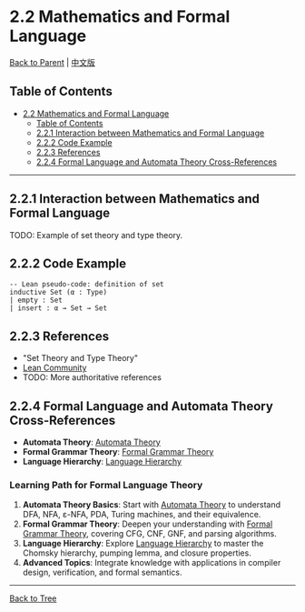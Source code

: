 # 2.2 Mathematics and Formal Language

[Back to Parent](../2-mathematics-and-applications.md) | [中文版](../2-数学基础与应用/2.2-数学与形式化语言关系.md)

## Table of Contents

- [2.2 Mathematics and Formal Language](#22-mathematics-and-formal-language)
  - [Table of Contents](#table-of-contents)
  - [2.2.1 Interaction between Mathematics and Formal Language](#221-interaction-between-mathematics-and-formal-language)
  - [2.2.2 Code Example](#222-code-example)
  - [2.2.3 References](#223-references)
  - [2.2.4 Formal Language and Automata Theory Cross-References](#224-formal-language-and-automata-theory-cross-references)

---

## 2.2.1 Interaction between Mathematics and Formal Language

TODO: Example of set theory and type theory.

## 2.2.2 Code Example

```lean
-- Lean pseudo-code: definition of set
inductive Set (α : Type)
| empty : Set
| insert : α → Set → Set
```

## 2.2.3 References

- "Set Theory and Type Theory"
- [Lean Community](https://leanprover-community.github.io/)
- TODO: More authoritative references

## 2.2.4 Formal Language and Automata Theory Cross-References

- **Automata Theory**: [Automata Theory](../../docs/analysis0/02_Formal_Language/01_Automata_Theory.md)
- **Formal Grammar Theory**: [Formal Grammar Theory](../../docs/analysis0/02_Formal_Language/02_Formal_Grammar_Theory.md)
- **Language Hierarchy**: [Language Hierarchy](../../docs/analysis0/02_Formal_Language/03_Language_Hierarchy.md)

### Learning Path for Formal Language Theory

1. **Automata Theory Basics**: Start with [Automata Theory](../../docs/analysis0/02_Formal_Language/01_Automata_Theory.md) to understand DFA, NFA, ε-NFA, PDA, Turing machines, and their equivalence.
2. **Formal Grammar Theory**: Deepen your understanding with [Formal Grammar Theory](../../docs/analysis0/02_Formal_Language/02_Formal_Grammar_Theory.md), covering CFG, CNF, GNF, and parsing algorithms.
3. **Language Hierarchy**: Explore [Language Hierarchy](../../docs/analysis0/02_Formal_Language/03_Language_Hierarchy.md) to master the Chomsky hierarchy, pumping lemma, and closure properties.
4. **Advanced Topics**: Integrate knowledge with applications in compiler design, verification, and formal semantics.

---

[Back to Tree](../0-Overview-and-Navigation/0.1-Global-Topic-Tree.md)
